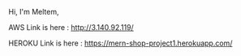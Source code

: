
 Hi, I'm Meltem, 
 
 AWS Link is here :  http://3.140.92.119/ 


 HEROKU Link is here :  https://mern-shop-project1.herokuapp.com/
